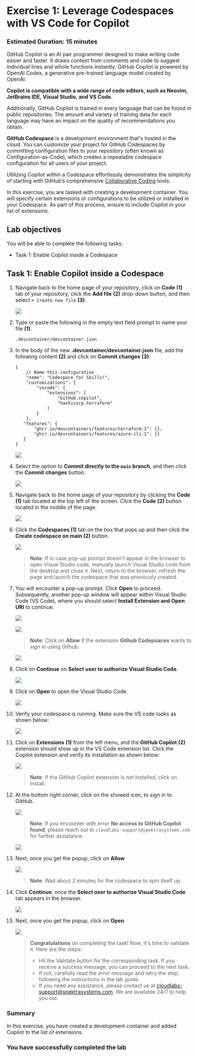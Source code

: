 # Exercise 1: Leverage Codespaces with VS Code for Copilot

### Estimated Duration: 15 minutes

GitHub Copilot is an AI pair programmer designed to make writing code easier and faster. It draws context from comments and code to suggest individual lines and whole functions instantly. GitHub Copilot is powered by OpenAI Codex, a generative pre-trained language model created by OpenAI.

**Copilot is compatible with a wide range of code editors, such as Neovim, JetBrains IDE, Visual Studio, and VS Code.**

Additionally, GitHub Copilot is trained in every language that can be found in public repositories. The amount and variety of training data for each language may have an impact on the quality of recommendations you obtain.

**GitHub Codespace** is a development environment that's hosted in the cloud. You can customize your project for GitHub Codespaces by committing configuration files to your repository (often known as Configuration-as-Code), which creates a repeatable codespace configuration for all users of your project.

Utilizing Copilot within a Codespace effortlessly demonstrates the simplicity of starting with GitHub’s comprehensive [Collaborative Coding](https://github.com/features#features-collaboration) tools.

In this exercise, you are tasked with creating a development container. You will specify certain extensions or configurations to be utilized or installed in your Codespace. As part of this process, ensure to include Copilot in your list of extensions.

## Lab objectives

You will be able to complete the following tasks:

- Task 1: Enable Copilot inside a Codespace

## Task 1: Enable Copilot inside a Codespace

1. Navigate back to the home page of your repository, click on **Code** **(1)** tab of your repository, click the **Add file** **(2)** drop-down button, and then select `+ Create new file` **(3)**.

    ![](../media/Exercise-01-v2-01.png)

1. Type or paste the following in the empty text field prompt to name your file **(1)**.

   ```
   .devcontainer/devcontainer.json
   ```

1. In the body of the new **.devcontainer/devcontainer.json** file, add the following content **(2)** and click on **Commit changes** **(3)**:

   ```
   {
       // Name this configuration
       "name": "Codespace for Skills!",
       "customizations": {
           "vscode": {
               "extensions": [
                   "GitHub.copilot",
                   "hashicorp.terraform"
               ]
           }
       },
      "features": {
          "ghcr.io/devcontainers/features/terraform:1": {},
          "ghcr.io/devcontainers/features/azure-cli:1": {}
      }
   }
   ```

   ![](../media/c14.png)
   
1. Select the option to **Commit directly to the `main` branch**, and then click the **Commit changes** button.

   ![](../media/commit-file.png)

1. Navigate back to the home page of your repository by clicking the **Code** **(1)** tab located at the top left of the screen. Click the **Code** **(2)** button located in the middle of the page.

   ![](../media/code-code.png)

1. Click the **Codespaces (1)** tab on the box that pops up and then click the **Create codespace on main (2)** button.

   ![](../media/ghh0.png)

   >**Note**: If in case pop-up prompt doesn't appear in the browser to open Visual Studio code, manually launch Visual Studio code from the desktop and close it. Next, return to the browser, refresh the page and launch the codespace that was previously created.

1. You will encounter a pop-up prompt. Click **Open** to proceed. Subsequently, another pop-up window will appear within Visual Studio Code (VS Code), where you should select **Install Extension and Open URI** to continue.

   ![](../media/open.png)

   ![](../media/innovation-1.png)

    >**Note**: Click on **Allow** if the extension **Github Codepsaces** wants to sign in using Github.

   ![](../media/inn-2.png)

1. Click on **Continue** on **Select user to authorize Visual Studio Code**.

    ![](../media/c2.png)

1. Click on **Open** to open the Visual Studio Code.

    ![](../media/c3.png)

1. Verify your codespace is running. Make sure the VS code looks as shown below:

    ![](../media/loaded-repo.png)   

1. Click on **Extensions** **(1)** from the left menu, and the **GitHub Copilot** **(2)** extension should show up in the VS Code extension list. Click the Copilot extension and verify its installation as shown below:

    ![](../media/verify-copilot.png)

    >**Note**: If the GitHub Copilot extension is not installed, click on Install.     

1. At the bottom right corner, click on the showed icon, to sign in to GitHub.

   ![](../media/c4.png)

   > **Note**: If you encounter with error **No access to GitHub Copilot found**, please reach out to `cloudlabs-support@spektrasystems.com` for further assistance.

      ![](../media/3.png)

1. Next, once you get the popup, click on **Allow**

     ![](../media/allow.png)

     >**Note**: Wait about 2 minutes for the codespace to spin itself up.

1. Click **Continue**, once the  **Select user to authorize Visual Studio Code** tab appears in the browser.

    ![](../media/c5.png)

1. Next, once you get the popup, click on **Open**.

    ![](../media/c6.png)


   > **Congratulations** on completing the task! Now, it's time to validate it. Here are the steps:
   > - Hit the Validate button for the corresponding task. If you receive a success message, you can proceed to the next task.
   > - If not, carefully read the error message and retry the step, following the instructions in the lab guide. 
   > - If you need any assistance, please contact us at cloudlabs-support@spektrasystems.com. We are available 24/7 to help you out.

   <validation step="2c3e393f-eade-43e1-a96a-f8ea659b3047" />

### Summary

In this exercise, you have created a development container and added Copilot to the list of extensions.

### You have successfully completed the lab
